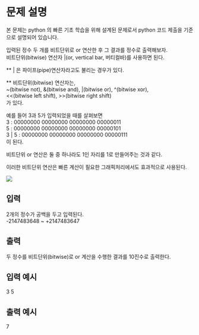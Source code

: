 # 문제 설명

본 문제는 python 의 빠른 기초 학습을 위해 설계된 문제로서 python 코드 제출을 기준으로 설명되어 있습니다.

입력된 정수 두 개를 비트단위로 or 연산한 후 그 결과를 정수로 출력해보자.  
비트단위(bitwise) 연산자 |(or, vertical bar, 버티컬바)를 사용하면 된다.

\*\* | 은 파이프(pipe)연산자라고도 불리는 경우가 있다.

\*\* 비트단위(bitwise) 연산자는,  
~(bitwise not), &(bitwise and), |(bitwise or), ^(bitwise xor),  
<<(bitwise left shift), >>(bitwise right shift)  
가 있다.

예를 들어 3과 5가 입력되었을 때를 살펴보면  
3 : 00000000 00000000 00000000 00000011  
5 : 00000000 00000000 00000000 00000101  
3 | 5 : 00000000 00000000 00000000 00000111  
이 된다.

비트단위 or 연산은 둘 중 하나라도 1인 자리를 1로 만들어주는 것과 같다.

이러한 비트단위 연산은 빠른 계산이 필요한 그래픽처리에서도 효과적으로 사용된다.

<img src="https://codeup.kr/upload/pimg6226_1.png">

## 입력

2개의 정수가 공백을 두고 입력된다.  
-2147483648 ~ +2147483647

## 출력

두 정수를 비트단위(bitwise)로 or 계산을 수행한 결과를 10진수로 출력한다.

## 입력 예시

3 5

## 출력 예시

7
